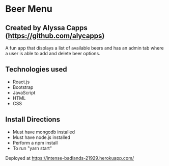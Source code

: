 # Beer Menu

## Created by Alyssa Capps (https://github.com/alycapps)

A fun app that displays a list of available beers and has an admin tab where a user is able to add and delete beer options.

## Technologies used
* React.js
* Bootstrap
* JavaScript
* HTML
* CSS

## Install Directions
* Must have mongodb installed
* Must have node.js installed
* Perform a npm install
* To run "yarn start"

Deployed at https://intense-badlands-21929.herokuapp.com/